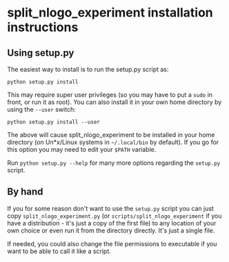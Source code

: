 # split_nlogo_experiment installation instructions

## Using setup.py

The easiest way to install is to run the setup.py script as:

    python setup.py install

This may require super user privileges (so you may have to put a `sudo` in front, or run it as root). You can also install it in your own home directory by using the `--user` switch:

    python setup.py install --user

The above will cause split_nlogo_experiment to be installed in your home directory (on Un\*x/Linux systems in `~/.local/bin` by default). If you go for this option you may need to edit your `$PATH` variable.

Run `python setup.py --help` for many more options regarding the `setup.py` script.

## By hand

If you for some reason don't want to use the `setup.py` script you can just copy `split_nlogo_experiment.py` (or `scripts/split_nlogo_experiment` if you have a distribution - it's just a copy of the first file) to any location of your own choice or even run it from the directory directly. It's just a single file. 

If needed, you could also change the file permissions to executable if you want to be able to call it like a script.
